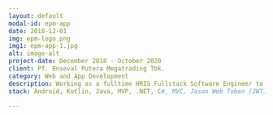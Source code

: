 ```yaml
---
layout: default
modal-id: epm-app
date: 2018-12-01
img: epm-logo.png
img1: epm-app-1.jpg
alt: image-alt
project-date: December 2018 - October 2020
client: PT. Enseval Putera Megatrading Tbk.
category: Web and App Development
description: Working as a fulltime HRIS Fullstack Software Engineer to build HRIS based Android and Web Application (training and HC Roadmap apps) from scratch. This application is used by HRD for training purposes where it can print certificates, and employee appraisal and (transfer, promotion, demotion) purposes.
stack: Android, Kotlin, Java, MVP, .NET, C#, MVC, Jason Web Token (JWT), SQL Server

---
```

